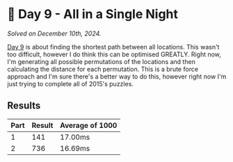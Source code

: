 # 🎄 Day 9 - All in a Single Night

_Solved on December 10th, 2024._

[Day 9](https://adventofcode.com/2015/day/9) is about finding the shortest path between all locations. This wasn't too difficult, however I do think this can be optimised GREATLY. Right now, I'm generating all possible permutations of the locations and then calculating the distance for each permutation. This is a brute force approach and I'm sure there's a better way to do this, however right now I'm just trying to complete all of 2015's puzzles.

## Results

| Part | Result | Average of 1000 |
| ---- | ------ | --------------- |
| 1    | 141    | 17.00ms         |
| 2    | 736    | 16.69ms         |
